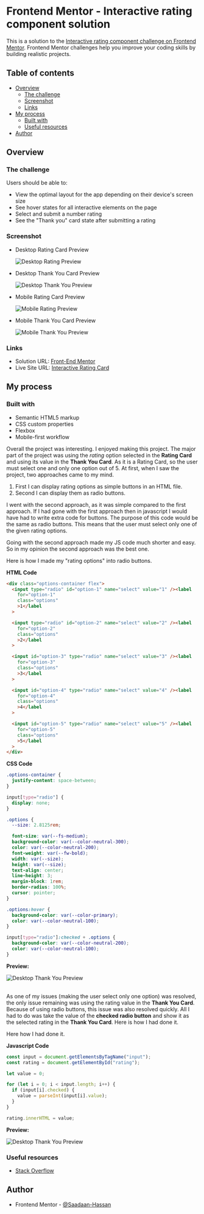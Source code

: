 # Frontend Mentor - Interactive rating component solution

This is a solution to the [Interactive rating component challenge on Frontend Mentor](https://www.frontendmentor.io/challenges/interactive-rating-component-koxpeBUmI). Frontend Mentor challenges help you improve your coding skills by building realistic projects.

## Table of contents

- [Overview](#overview)
  - [The challenge](#the-challenge)
  - [Screenshot](#screenshot)
  - [Links](#links)
- [My process](#my-process)
  - [Built with](#built-with)
  - [Useful resources](#useful-resources)
- [Author](#author)

## Overview

### The challenge

Users should be able to:

- View the optimal layout for the app depending on their device's screen size
- See hover states for all interactive elements on the page
- Select and submit a number rating
- See the "Thank you" card state after submitting a rating

### Screenshot

- Desktop Rating Card Preview

  ![Desktop Rating Preview](./Screenshots/desktop-rating-preview.png)

- Desktop Thank You Card Preview

  ![Desktop Thank You Preview](./Screenshots/desktop-thank-you-preview.png)

- Mobile Rating Card Preview

  ![Mobile Rating Preview](./Screenshots/mobile-rating-preview.png)

- Mobile Thank You Card Preview

  ![Mobile Thank You Preview](./Screenshots/mobile-thank-you-preview.png)

### Links

- Solution URL: [Front-End Mentor](https://www.frontendmentor.io/solutions/interactive-rating-card-using-flexbox-kL0J-BeQ7W)
- Live Site URL: [Interactive Rating Card](https://saadaan-hassan.github.io/Interactive-Rating-Card/)

## My process

### Built with

- Semantic HTML5 markup
- CSS custom properties
- Flexbox
- Mobile-first workflow

Overall the project was interesting. I enjoyed making this project. The major part of the project was using the *rating* option selected in the **Rating Card** and using its value in the **Thank You Card**. As it is a Rating Card, so the user must select one and only one option out of 5. At first, when I saw the project, two approaches came to my mind.

1. First I can display rating options as simple buttons in an HTML file.
2. Second I can display them as radio buttons.

I went with the second approach, as it was simple compared to the first approach. If I had gone with the first approach then in javascript I would have had to write extra code for buttons. The purpose of this code would be the same as radio buttons. This means that the user must select only one of the given rating options.

Going with the second approach made my JS code much shorter and easy. So in my opinion the second approach was the best one.

Here is how I made my "rating options" into radio buttons.

**HTML Code**

```html
<div class="options-container flex">
  <input type="radio" id="option-1" name="select" value="1" /><label
    for="option-1"
    class="options"
    >1</label
  >

  <input type="radio" id="option-2" name="select" value="2" /><label
    for="option-2"
    class="options"
    >2</label
  >

  <input id="option-3" type="radio" name="select" value="3" /><label
    for="option-3"
    class="options"
    >3</label
  >

  <input id="option-4" type="radio" name="select" value="4" /><label
    for="option-4"
    class="options"
    >4</label
  >

  <input id="option-5" type="radio" name="select" value="5" /><label
    for="option-5"
    class="options"
    >5</label
  >
</div>
```

**CSS Code**

```css
.options-container {
  justify-content: space-between;
}

input[type="radio"] {
  display: none;
}

.options {
  --size: 2.8125rem;

  font-size: var(--fs-medium);
  background-color: var(--color-neutral-300);
  color: var(--color-neutral-200);
  font-weight: var(--fw-bold);
  width: var(--size);
  height: var(--size);
  text-align: center;
  line-height: 3;
  margin-block: 1rem;
  border-radius: 100%;
  cursor: pointer;
}

.options:hover {
  background-color: var(--color-primary);
  color: var(--color-neutral-100);
}

input[type="radio"]:checked + .options {
  background-color: var(--color-neutral-200);
  color: var(--color-neutral-100);
}
```
**Preview:**

![Desktop Thank You Preview](./Screenshots/selected-rating-preview.png)

<br>As one of my issues (making the user select only one option) was resolved, the only issue remaining was using the rating value in the **Thank You Card**. Because of using radio buttons, this issue was also resolved quickly. All I had to do was take the value of the **checked radio button** and show it as the selected rating in the **Thank You Card**.
Here is how I had done it.

Here how I had done it.

**Javascript Code**

```js
const input = document.getElementsByTagName("input");
const rating = document.getElementById("rating");

let value = 0;

for (let i = 0; i < input.length; i++) {
  if (input[i].checked) {
    value = parseInt(input[i].value);
  }
}

rating.innerHTML = value;
```

**Preview:**

![Desktop Thank You Preview](./Screenshots/desktop-thank-you-preview.png)

### Useful resources

- [Stack Overflow](https://stackoverflow.com/questions/45259139/how-to-put-text-inside-radio-button) 

## Author

- Frontend Mentor - [@Saadaan-Hassan](https://www.frontendmentor.io/profile/Saadaan-Hassan)
